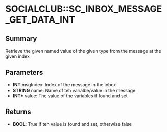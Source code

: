 # SOCIALCLUB::SC_INBOX_MESSAGE_GET_DATA_INT

## Summary
Retrieve the given named value of the given type from the message at the given index

## Parameters
* **INT** msgIndex: Index of the message in the inbox
* **STRING** name: Name of teh varialbe/value in the message
* **INT\*** value: The value of the variables if found and set

## Returns
* **BOOL**: True if teh value is found and set, otherwise false
